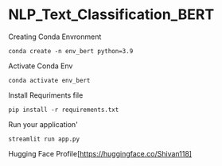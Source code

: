 # NLP_Text_Classification_BERT

Creating Conda Envronment
```
conda create -n env_bert python=3.9
```

Activate Conda Env 
```
conda activate env_bert
```
Install Requriments file
```
pip install -r requirements.txt
```
Run your application'
```
streamlit run app.py
```

Hugging Face Profile[https://huggingface.co/Shivan118]

